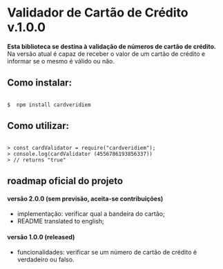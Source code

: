 # Validador de Cartão de Crédito v.1.0.0

**Esta biblioteca se destina à validação de números de cartão de crédito.**
Na versão atual é capaz de receber o valor de um cartão de crédito e informar se o mesmo é válido ou não.

## Como instalar:

```shell

$  npm install cardveridiem

```

## Como utilizar:

```node

> const cardValidator = require("cardveridiem");
> console.log(cardValidator (4556786193856337))
> // returns "true"

```

## roadmap oficial do projeto

#### versão 2.0.0 (sem previsão, aceita-se contribuições)
- implementação: verificar qual a bandeira do cartão;
- README translated to english;

#### versão 1.0.0 (released)
- funcionalidades: verificar se um número de cartão de crédito é verdadeiro ou falso.
